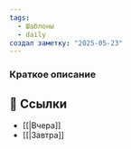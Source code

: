 ```yaml
---
tags:
  - Шаблоны
  - daily
создал заметку: "2025-05-23"
---
```


### Краткое описание



## 🔗 Ссылки
- [[|Вчера]]  
- [[|Завтра]]